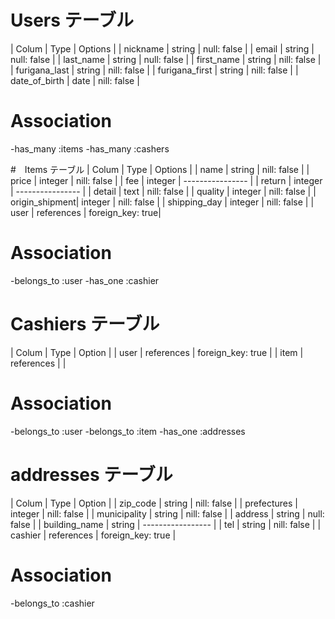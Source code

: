 # Users テーブル

| Colum          | Type   | Options     |
| nickname       | string | null: false |
| email          | string | null: false |
| last_name      | string | null: false |
| first_name     | string | nill: false |
| furigana_last  | string | nill: false |
| furigana_first | string | nill: false |
| date_of_birth  | date   | nill: false |

# Association
-has_many :items
-has_many :cashers

#　Items テーブル
| Colum          | Type       | Options          |
| name           | string     | nill: false      |
| price          | integer    | nill: false      |
| fee            | integer    | ---------------- |
| return         | integer    | ---------------- |
| detail         | text       | nill: false      |
| quality        | integer    | nill: false      |
| origin_shipment| integer    | nill: false      |
| shipping_day   | integer    | nill: false      | 
| user           | references | foreign_key: true|

# Association

-belongs_to :user
-has_one :cashier

# Cashiers テーブル

| Colum      | Type       | Option            |
| user       | references | foreign_key: true |
| item       | references |                   |

# Association

-belongs_to :user
-belongs_to :item
-has_one :addresses

# addresses テーブル

| Colum         | Type       | Option            |
| zip_code      | string     | nill: false       |
| prefectures   | integer    | nill: false       |
| municipality  | string     | nill: false       |
| address       | string     | null: false       |
| building_name | string     | ----------------- | 
| tel           | string     | nill: false       |
| cashier       | references | foreign_key: true |

# Association

-belongs_to :cashier
